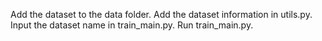 Add the dataset to the data folder.
Add the dataset information in utils.py.
Input the dataset name in train_main.py.
Run train_main.py.